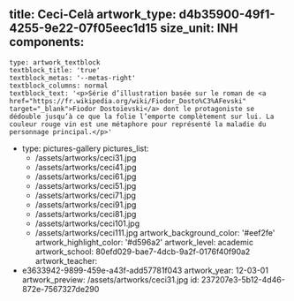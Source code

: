 title: Ceci-Celà
artwork_type: d4b35900-49f1-4255-9e22-07f05eec1d15
size_unit: INH
components:
  -
    type: artwork_textblock
    textblock_title: 'true'
    textblock_metas: '--metas-right'
    textblock_columns: normal
    textblock_text: '<p>Série d’illustration basée sur le roman de <a href="https://fr.wikipedia.org/wiki/Fiodor_Dosto%C3%AFevski" target="_blank">Fiodor Dostoïevski</a> dont le protagoniste se dédouble jusqu’à ce que la folie l’emporte complètement sur lui. La couleur rouge vin est une métaphore pour représenté la maladie du personnage principal.</p>'
  -
    type: pictures-gallery
    pictures_list:
      - /assets/artworks/ceci31.jpg
      - /assets/artworks/ceci41.jpg
      - /assets/artworks/ceci61.jpg
      - /assets/artworks/ceci51.jpg
      - /assets/artworks/ceci71.jpg
      - /assets/artworks/ceci91.jpg
      - /assets/artworks/ceci81.jpg
      - /assets/artworks/ceci101.jpg
      - /assets/artworks/ceci111.jpg
artwork_background_color: '#eef2fe'
artwork_highlight_color: '#d596a2'
artwork_level: academic
artwork_school: 80efd029-bae7-4dcb-9a2f-0176f40f90a2
artwork_teacher:
  - e3633942-9899-459e-a43f-add57781f043
artwork_year: 12-03-01
artwork_preview: /assets/artworks/ceci31.jpg
id: 237207e3-5b12-4d46-872e-7567327de290
